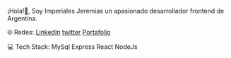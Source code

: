 ¡Hola!👋, Soy Imperiales Jeremias un apasionado desarrollador frontend de Argentina.

🌐 Redes: 
[LinkedIn](https://www.linkedin.com/in/jeremiasleonimperiales/)
[twitter](https://twitter.com/Jeremias_dev)
[Portafolio](https://imperiales-jeremias.vercel.app/)

💻 Tech Stack: MySql Express React NodeJs

<!--
**imperialesjeremias/imperialesjeremias** is a ✨ _special_ ✨ repository because its `README.md` (this file) appears on your GitHub profile.

Here are some ideas to get you started:

- 🔭 I’m currently working on ...
- 🌱 I’m currently learning ...
- 👯 I’m looking to collaborate on ...
- 🤔 I’m looking for help with ...
- 💬 Ask me about ...
- 📫 How to reach me: ...
- 😄 Pronouns: ...
- ⚡ Fun fact: ...
-->
